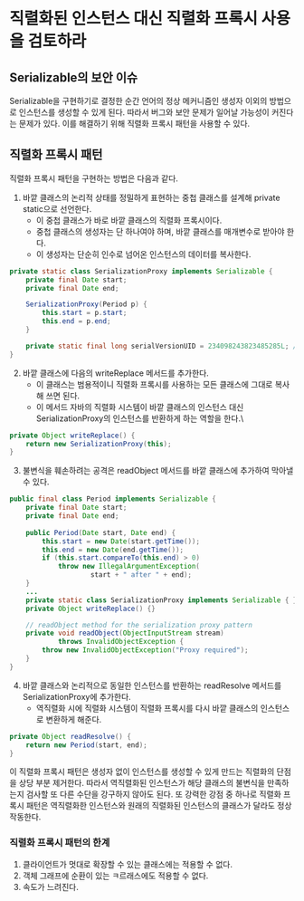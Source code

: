 # 직렬화된 인스턴스 대신 직렬화 프록시 사용을 검토하라
## Serializable의 보안 이슈
Serializable을 구현하기로 결정한 순간 언어의 정상 메커니즘인 생성자 이외의 방법으로 인스턴스를 생성할 수 있게 된다. 따라서 버그와 보안 문제가 일어날 가능성이 커진다는
문제가 있다. 이를 해결하기 위해 직렬화 프록시 패턴을 사용할 수 있다.

## 직렬화 프록시 패턴
직렬화 프록시 패턴을 구현하는 방법은 다음과 같다.
1. 바깥 클래스의 논리적 상태를 정밀하게 표현하는 중첩 클래스를 설계해 private static으로 선언한다.
   - 이 중첩 클래스가 바로 바깥 클래스의 직렬화 프록시이다.
   - 중첩 클래스의 생성자는 단 하나여야 하며, 바깥 클래스를 매개변수로 받아야 한다. 
   - 이 생성자는 단순히 인수로 넘어온 인스턴스의 데이터를 복사한다. 
~~~java
private static class SerializationProxy implements Serializable {
    private final Date start;
    private final Date end;

    SerializationProxy(Period p) {
        this.start = p.start;
        this.end = p.end;
    }

    private static final long serialVersionUID = 234098243823485285L; // Any number will do (Item 87)
}
~~~
2. 바깥 클래스에 다음의 writeReplace 메서드를 추가한다. 
   - 이 클래스는 범용적이니 직렬화 프록시를 사용하는 모든 클래스에 그대로 복사해 쓰면 된다.
   - 이 메서드 자바의 직렬화 시스템이 바깥 클래스의 인스턴스 대신 SerializationProxy의 인스턴스를 반환하게 하는 역할을 한다.\
~~~java
private Object writeReplace() {
    return new SerializationProxy(this);
}
~~~

3. 불변식을 훼손하려는 공격은 readObject 메서드를 바깥 클래스에 추가하여 막아낼 수 있다.
~~~java
public final class Period implements Serializable {
    private final Date start;
    private final Date end;
    
    public Period(Date start, Date end) {
        this.start = new Date(start.getTime());
        this.end = new Date(end.getTime());
        if (this.start.compareTo(this.end) > 0)
            throw new IllegalArgumentException(
                    start + " after " + end);
    }
    ...
    private static class SerializationProxy implements Serializable { }
    private Object writeReplace() {}

    // readObject method for the serialization proxy pattern
    private void readObject(ObjectInputStream stream)
            throws InvalidObjectException {
        throw new InvalidObjectException("Proxy required");
    }
}
~~~

4. 바깥 클래스와 논리적으로 동일한 인스턴스를 반환하는 readResolve 메서드를 SerializationProxy에 추가한다. 
   - 역직렬화 시에 직렬화 시스템이 직렬화 프록시를 다시 바깥 클래스의 인스턴스로 변환하게 해준다.
~~~java
private Object readResolve() {
    return new Period(start, end);    
}
~~~

이 직렬화 프록시 패턴은 생성자 없이 인스턴스를 생성할 수 있게 만드는 직렬화의 단점을 상당 부분 제거한다. 따라서 역직렬화된 인스턴스가 해당 클래스의 불변식을 만족하는지 검사할 또 다른 수단을 강구하지 않아도 된다.
또 강력한 강점 중 하나로 직렬화 프록시 패턴은 역직렬화한 인스턴스와 원래의 직렬화된 인스턴스의 클래스가 달라도 정상 작동한다.

### 직렬화 프록시 패턴의 한계
1. 클라이언트가 멋대로 확장할 수 있는 클래스에는 적용할 수 없다.
2. 객체 그래프에 순환이 있는 ㅋ르래스에도 적용할 수 없다. 
3. 속도가 느려진다. 


